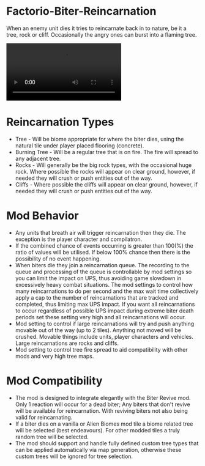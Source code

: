 # Factorio-Biter-Reincarnation

When an enemy unit dies it tries to reincarnate back in to nature, be it a tree, rock or cliff. Occasionally the angry ones can burst into a flaming tree.

![Biter Reincarnation Example](https://giant.gfycat.com/WeeklyReasonableGuineapig.mp4)




Reincarnation Types
===============

- Tree - Will be biome appropriate for where the biter dies, using the natural tile under player placed flooring (concrete).
- Burning Tree - Will be a regular tree that is on fire. The fire will spread to any adjacent tree.
- Rocks - Will generally be the big rock types, with the occasional huge rock. Where possible the rocks will appear on clear ground, however, if needed they will crush or push entities out of the way.
- Cliffs - Where possible the cliffs will appear on clear ground, however, if needed they will crush or push entities out of the way.




Mod Behavior
===============

- Any units that breath air will trigger reincarnation then they die. The exception is the player character and compilatron.
- If the combined chance of events occurring is greater than 100(%) the ratio of values will be utilised. If below 100% chance then there is the possibility of no event happening.
- When biters die they join a reincarnation queue. The recording to the queue and processing of the queue is controllable by mod settings so you can limit the impact on UPS, thus avoiding game slowdown in excessively heavy combat situations. The mod settings to control how many reincarnations to do per second and the max wait time collectively apply a cap to the number of reincarnations that are tracked and completed, thus limiting max UPS impact. If you want all reincarnations to occur regardless of possible UPS impact during extreme biter death periods set these setting very high and all reincarnations will occur.
- Mod setting to control if large reincarnations will try and push anything movable out of the way (up to 2 tiles). Anything not moved will be crushed. Movable things include units, player characters and vehicles. Large reincarnations are rocks and cliffs.
- Mod setting to control tree fire spread to aid compatibility with other mods and very high tree maps.




Mod Compatibility
==============

- The mod is designed to integrate elegantly with the Biter Revive mod. Only 1 reaction will occur for a dead biter; Any biters that don't revive will be available for reincarnation. With reviving biters not also being valid for reincarnating.
- If a biter dies on a vanilla or Alien Biomes mod tile a biome related tree will be selected (best endeavours). For other modded tiles a truly random tree will be selected.
- The mod should support and handle fully defined custom tree types that can be applied automatically via map generation, otherwise these custom trees will be ignored for tree selection.